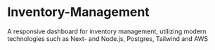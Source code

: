 # Inventory-Management
A responsive dashboard for inventory management, utilizing modern technologies such as Next- and Node.js, Postgres, Tailwind and AWS
